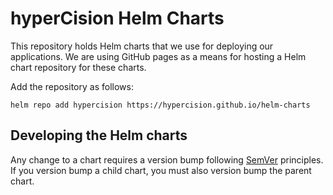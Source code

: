 # hyperCision Helm Charts

This repository holds Helm charts that we use for deploying our applications. We are using GitHub pages as a means for hosting a Helm chart repository for these charts.

Add the repository as follows:

```console
helm repo add hypercision https://hypercision.github.io/helm-charts
```

## Developing the Helm charts

Any change to a chart requires a version bump following [SemVer](https://semver.org/) principles.
If you version bump a child chart, you must also version bump the parent chart.
